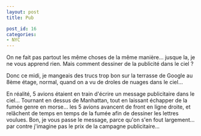 ```yaml
---
layout: post
title: Pub

post_id: 16
categories:
- NYC
---
```


On ne fait pas partout les même choses de la même manière... jusque la, je ne vous apprend rien. Mais comment dessiner de la publicité dans le ciel ?

Donc ce midi, je mangeais des trucs trop bon sur la terrasse de Google au 8ème étage, normal, quand on a vu de droles de nuages dans le ciel...

En réalité, 5 avions étaient en train d'écrire un message publicitaire dans le ciel... Tournant en dessus de Manhattan, tout en laissant échapper de la fumée genre en morse... les 5 avions avancent de front en ligne droite, et relâchent de temps en temps de la fumée afin de dessiner les lettres voulues. Bon, je vous passe le message, parce qu'on s'en fout largement... par contre j'imagine pas le prix de la campagne publicitaire...
